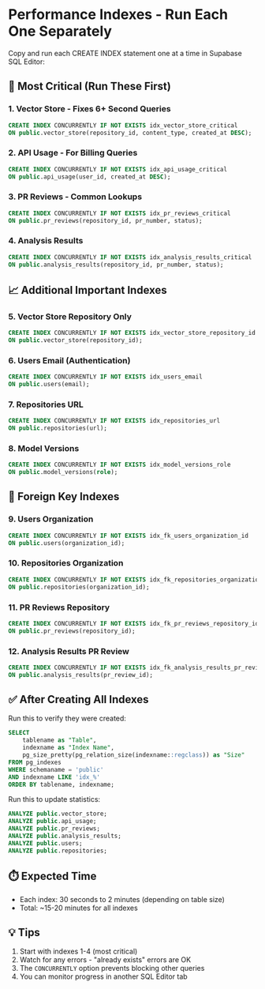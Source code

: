 # Performance Indexes - Run Each One Separately

Copy and run each CREATE INDEX statement one at a time in Supabase SQL Editor:

## 🚨 Most Critical (Run These First)

### 1. Vector Store - Fixes 6+ Second Queries
```sql
CREATE INDEX CONCURRENTLY IF NOT EXISTS idx_vector_store_critical
ON public.vector_store(repository_id, content_type, created_at DESC);
```

### 2. API Usage - For Billing Queries
```sql
CREATE INDEX CONCURRENTLY IF NOT EXISTS idx_api_usage_critical
ON public.api_usage(user_id, created_at DESC);
```

### 3. PR Reviews - Common Lookups
```sql
CREATE INDEX CONCURRENTLY IF NOT EXISTS idx_pr_reviews_critical
ON public.pr_reviews(repository_id, pr_number, status);
```

### 4. Analysis Results
```sql
CREATE INDEX CONCURRENTLY IF NOT EXISTS idx_analysis_results_critical
ON public.analysis_results(repository_id, pr_number, status);
```

## 📈 Additional Important Indexes

### 5. Vector Store Repository Only
```sql
CREATE INDEX CONCURRENTLY IF NOT EXISTS idx_vector_store_repository_id
ON public.vector_store(repository_id);
```

### 6. Users Email (Authentication)
```sql
CREATE INDEX CONCURRENTLY IF NOT EXISTS idx_users_email
ON public.users(email);
```

### 7. Repositories URL
```sql
CREATE INDEX CONCURRENTLY IF NOT EXISTS idx_repositories_url
ON public.repositories(url);
```

### 8. Model Versions
```sql
CREATE INDEX CONCURRENTLY IF NOT EXISTS idx_model_versions_role
ON public.model_versions(role);
```

## 🔗 Foreign Key Indexes

### 9. Users Organization
```sql
CREATE INDEX CONCURRENTLY IF NOT EXISTS idx_fk_users_organization_id
ON public.users(organization_id);
```

### 10. Repositories Organization
```sql
CREATE INDEX CONCURRENTLY IF NOT EXISTS idx_fk_repositories_organization_id
ON public.repositories(organization_id);
```

### 11. PR Reviews Repository
```sql
CREATE INDEX CONCURRENTLY IF NOT EXISTS idx_fk_pr_reviews_repository_id
ON public.pr_reviews(repository_id);
```

### 12. Analysis Results PR Review
```sql
CREATE INDEX CONCURRENTLY IF NOT EXISTS idx_fk_analysis_results_pr_review_id
ON public.analysis_results(pr_review_id);
```

## ✅ After Creating All Indexes

Run this to verify they were created:

```sql
SELECT 
    tablename as "Table",
    indexname as "Index Name",
    pg_size_pretty(pg_relation_size(indexname::regclass)) as "Size"
FROM pg_indexes
WHERE schemaname = 'public'
AND indexname LIKE 'idx_%'
ORDER BY tablename, indexname;
```

Run this to update statistics:

```sql
ANALYZE public.vector_store;
ANALYZE public.api_usage;
ANALYZE public.pr_reviews;
ANALYZE public.analysis_results;
ANALYZE public.users;
ANALYZE public.repositories;
```

## ⏱️ Expected Time

- Each index: 30 seconds to 2 minutes (depending on table size)
- Total: ~15-20 minutes for all indexes

## 💡 Tips

1. Start with indexes 1-4 (most critical)
2. Watch for any errors - "already exists" errors are OK
3. The `CONCURRENTLY` option prevents blocking other queries
4. You can monitor progress in another SQL Editor tab